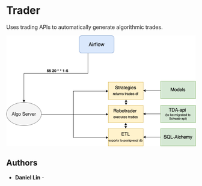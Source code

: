 # Trader

Uses trading APIs to automatically generate algorithmic trades. 

![Diagram](robotrader_diagram.png)

## Authors

* **Daniel Lin** - 
